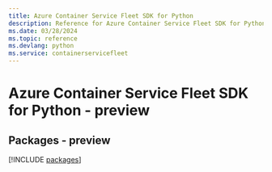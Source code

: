 ```yaml
---
title: Azure Container Service Fleet SDK for Python
description: Reference for Azure Container Service Fleet SDK for Python
ms.date: 03/28/2024
ms.topic: reference
ms.devlang: python
ms.service: containerservicefleet
---
```

# Azure Container Service Fleet SDK for Python - preview
## Packages - preview
[!INCLUDE [packages](container-service-fleet-index.md)]